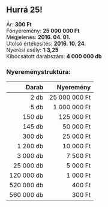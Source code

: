 ## Hurrá 25!

Ár: **300 Ft**<br/>
Főnyeremény: **25 000 000 Ft**<br/>
Megjelenés: **2016. 04. 01.**<br/>
Utolsó értékesítés: **2016. 10. 24.**<br/>
Nyerési esély: **1:3,25**<br/>
Kibocsátott darabszám: **4 000 000 db**<br/>

### Nyereménystruktúra:
Darab|Nyeremény
---:|---:
2 db|25 000 000 Ft
5 db|1 000 000 Ft
150 db|125 000 Ft
145 db|50 000 Ft
300 db|25 000 Ft
1 200 db|10 000 Ft
3 000 db|7 500 Ft
25 000 db|5 000 Ft
120 000 db|1 000 Ft
520 000 db|400 Ft
560 000 db|300 Ft
